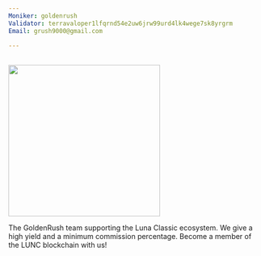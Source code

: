 ```yaml
---
Moniker: goldenrush
Validator: terravaloper1lfqrnd54e2uw6jrw99urd4lk4wege7sk8yrgrm
Email: grush9000@gmail.com

---
```


<br>

<img src="logo.jpg" width="300">



The GoldenRush team supporting the Luna Classic ecosystem.
We give a high yield and a minimum commission percentage. Become a member of the LUNC blockchain with us!
